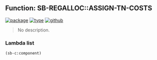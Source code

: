 ## Function: SB-REGALLOC::ASSIGN-TN-COSTS
[![package](https://img.shields.io/badge/Package-SB--REGALLOC-5f9ea0.svg?style=social&colorA=999999)](../) [![type](https://img.shields.io/badge/Type-Function-5f9ea0.svg?style=social&colorA=999999)](../#function) [![github](https://img.shields.io/badge/GitHub-View_the_source-5f9ea0.svg?style=social&colorA=999999&logo=github)](https://github.com/sbcl/sbcl/blob/master/src/compiler/pack.lisp/) 

> No description.

### Lambda list
```cl
(sb-c:component)
```
